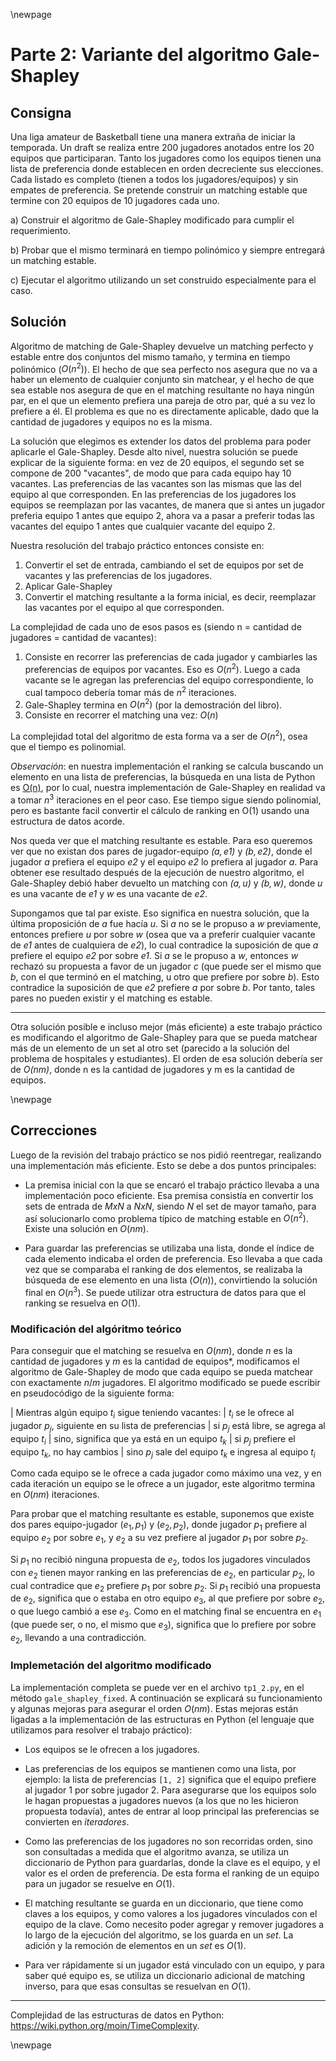 \newpage

# Parte 2: Variante del algoritmo Gale-Shapley

## Consigna

Una liga amateur de Basketball tiene una manera extraña de iniciar la temporada. Un draft se realiza entre 200 jugadores anotados entre los 20 equipos que participaran. Tanto los jugadores como los equipos tienen una lista de preferencia donde establecen en orden decreciente sus elecciones. Cada listado es completo (tienen a todos los jugadores/equipos) y sin empates de preferencia. Se pretende construir un matching estable que termine con 20 equipos de 10 jugadores cada uno.

a) Construir el algoritmo de Gale-Shapley modificado para cumplir el requerimiento.

b) Probar que el mismo terminará en tiempo polinómico y siempre entregará un matching estable.

c) Ejecutar el algoritmo utilizando un set construido especialmente para el caso.

## Solución

Algoritmo de matching de Gale-Shapley devuelve un matching perfecto y estable entre dos conjuntos del mismo tamaño, y termina en tiempo polinómico ($O(n^2)$). El hecho de que sea perfecto nos asegura que no va a haber un elemento de cualquier conjunto sin matchear, y el hecho de que sea estable nos asegura de que en el matching resultante no haya ningún par, en el que un elemento prefiera una pareja de otro par, qué a su vez lo prefiere a él. El problema es que no es directamente aplicable, dado que la cantidad de jugadores y equipos no es la misma.

La solución que elegimos es extender los datos del problema para poder aplicarle el Gale-Shapley. Desde alto nivel, nuestra solución se puede explicar de la siguiente forma: en vez de 20 equipos, el segundo set se compone de 200 "vacantes", de modo que para cada equipo hay 10 vacantes. Las preferencias de las vacantes son las mismas que las del equipo al que corresponden. En las preferencias de los jugadores los equipos se reemplazan por las vacantes, de manera que si antes un jugador preferia equipo 1 antes que equipo 2, ahora va a pasar a preferir todas las vacantes del equipo 1 antes que cualquier vacante del equipo 2.

Nuestra resolución del trabajo práctico entonces consiste en:

1) Convertir el set de entrada, cambiando el set de equipos por set de vacantes y las preferencias de los jugadores.
2) Aplicar Gale-Shapley
3) Convertir el matching resultante a la forma inicial, es decir, reemplazar las vacantes por el equipo al que corresponden.

La complejidad de cada uno de esos pasos es (siendo n = cantidad de jugadores = cantidad de vacantes):

1) Consiste en recorrer las preferencias de cada jugador y cambiarles las preferencias de equipos por vacantes. Eso es $O(n^2)$. Luego a cada vacante se le agregan las preferencias del equipo correspondiente, lo cual tampoco debería tomar más de $n^2$ iteraciones.
2) Gale-Shapley termina en $O(n^2)$ (por la demostración del libro).
3) Consiste en recorrer el matching una vez: $O(n)$

La complejidad total del algoritmo de esta forma va a ser de $O(n^2)$, osea que el tiempo es polinomial.

*Observación*: en nuestra implementación el ranking se calcula buscando un elemento en una lista de preferencias, la búsqueda en una lista de Python es [O(n)](https://wiki.python.org/moin/TimeComplexity), por lo cual, nuestra implementación de Gale-Shapley en realidad va a tomar $n^3$ iteraciones en el peor caso. Ese tiempo sigue siendo polinomial, pero es bastante facil convertir el cálculo de ranking en O(1) usando una estructura de datos acorde.

Nos queda ver que el matching resultante es estable. Para eso queremos ver que no existan dos pares de jugador-equipo *$(a,e1)$* y *$(b,e2)$*, donde el jugador *a* prefiera el equipo *e2* y el equipo *e2* lo prefiera al jugador *a*. Para obtener ese resultado después de la ejecución de nuestro algoritmo, el Gale-Shapley debió haber devuelto un matching con *$(a,u)$* y *$(b,w)$*, donde *u* es una vacante de *e1* y *w* es una vacante de *e2*.

Supongamos que tal par existe. Eso significa en nuestra solución, que la última proposición de *a* fue hacía *u*. Si *a* no se le propuso a *w* previamente, entonces prefiere *u* por sobre *w* (osea que va a preferir cualquier vacante de *e1* antes de cualquiera de *e2*), lo cual contradice la suposición de que *a* prefiere el equipo *e2* por sobre *e1*. Si *a* se le propuso a *w*, entonces *w* rechazó su propuesta a favor de un jugador *c* (que puede ser el mismo que *b*, con el que terminó en el matching, u otro que prefiere por sobre *b*). Esto contradice la suposición de que *e2* prefiere *a* por sobre *b*. Por tanto, tales pares no pueden existir y el matching es estable.

---

Otra solución posible e incluso mejor (más eficiente) a este trabajo práctico es modificando el algoritmo de Gale-Shapley para que se pueda matchear más de un elemento de un set al otro set (parecido a la solución del problema de hospitales y estudiantes). El orden de esa solución debería ser de *O(nm)*, donde n es la cantidad de jugadores y m es la cantidad de equipos.

\newpage


## Correcciones

Luego de la revisión del trabajo práctico se nos pidió reentregar, realizando una implementación más eficiente. Esto se debe a dos puntos principales:

 - La premisa inicial con la que se encaró el trabajo práctico llevaba a una implementación poco eficiente. Esa premisa consistía en convertir los sets de entrada de *MxN* a *NxN*, siendo *N* el set de mayor tamaño, para así solucionarlo como problema típico de matching estable en $O(n^2)$. Existe una solución en $O(nm)$.

 - Para guardar las preferencias se utilizaba una lista, donde el índice de cada elemento indicaba el orden de preferencia. Eso llevaba a que cada vez que se comparaba el ranking de dos elementos, se realizaba la búsqueda de ese elemento en una lista ($O(n)$), convirtiendo la solución final en $O(n^3)$. Se puede utilizar otra estructura de datos para que el ranking se resuelva en $O(1)$.


### Modificación del algóritmo teórico

Para conseguir que el matching se resuelva en $O(nm)$, donde *n* es la cantidad de jugadores y *m* es la cantidad de equipos*, modificamos el algoritmo de Gale-Shapley de modo que cada equipo se pueda matchear con exactamente $n/m$ jugadores. El algoritmo modificado se puede escribir en pseudocódigo de la siguiente forma:


|  Mientras algún equipo $t_i$ sigue teniendo vacantes:
|      $t_i$ se le ofrece al jugador $p_j$, siguiente en su lista de preferencias
|      si $p_j$ está libre, se agrega al equipo $t_i$
|      sino, significa que ya está en un equipo $t_k$
|          si $p_j$ prefiere el equipo $t_k$, no hay cambios
|          sino $p_j$ sale del equipo $t_k$ e ingresa al equipo $t_i$



Como cada equipo se le ofrece a cada jugador como máximo una vez, y en cada iteración un equipo se le ofrece a un jugador, este algoritmo termina en $O(nm)$ iteraciones.

Para probar que el matching resultante es estable, suponemos que existe dos pares equipo-jugador $(e_1, p_1)$ y $(e_2, p_2)$, donde jugador $p_1$ prefiere al equipo $e_2$ por sobre $e_1$, y $e_2$ a su vez prefiere al jugador $p_1$ por sobre $p_2$.

Si $p_1$ no recibió ninguna propuesta de $e_2$, todos los jugadores vinculados con $e_2$ tienen mayor ranking en las preferencias de $e_2$, en particular $p_2$, lo cual contradice que $e_2$ prefiere $p_1$ por sobre $p_2$. Si $p_1$ recibió una propuesta de $e_2$, significa que o estaba en otro equipo $e_3$, al que prefiere por sobre $e_2$, o que luego cambió a ese $e_3$. Como en el matching final se encuentra en $e_1$ (que puede ser, o no, el mismo que $e_3$), significa que lo prefiere por sobre $e_2$, llevando a una contradicción.


### Implemetación del algoritmo modificado

La implementación completa se puede ver en el archivo `tp1_2.py`, en el método `gale_shapley_fixed`. A continuación se explicará su funcionamiento y algunas mejoras para asegurar el orden $O(nm)$. Estas mejoras están ligadas a la implementación de las estructuras en Python (el lenguaje que utilizamos para resolver el trabajo práctico):

 - Los equipos se le ofrecen a los jugadores.

 - Las preferencias de los equipos se mantienen como una lista, por ejemplo: la lista de preferencias `[1, 2]` significa que el equipo prefiere al jugador 1 por sobre jugador 2. Para asegurarse que los equipos solo le hagan propuestas a jugadores nuevos (a los que no les hicieron propuesta todavía), antes de entrar al loop principal las preferencias se convierten en *iteradores*.

 - Como las preferencias de los jugadores no son recorridas orden, sino son consultadas a medida que el algoritmo avanza, se utiliza un diccionario de Python para guardarlas, donde la clave es el equipo, y el valor es el orden de preferencia. De esta forma el ranking de un equipo para un jugador se resuelve en $O(1)$.

 - El matching resultante se guarda en un diccionario, que tiene como claves a los equipos, y como valores a los jugadores vinculados con el equipo de la clave. Como necesito poder agregar y remover jugadores a lo largo de la ejecución del algoritmo, se los guarda en un *set*. La adición y la remoción de elementos en un *set* es $O(1)$.

 - Para ver rápidamente si un jugador está vinculado con un equipo, y para saber qué equipo es, se utiliza un diccionario adicional de matching inverso, para que esas consultas se resuelvan en $O(1)$.


---

Complejidad de las estructuras de datos en Python: https://wiki.python.org/moin/TimeComplexity.


\newpage

